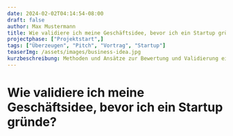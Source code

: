 ```yaml
---
date: 2024-02-02T04:14:54-08:00
draft: false
author: Max Mustermann
title: Wie validiere ich meine Geschäftsidee, bevor ich ein Startup gründe?
projectphase: ["Projektstart",]
tags: ["Überzeugen", "Pitch", "Vortrag", "Startup"]
teaserImg: /assets/images/business-idea.jpg
kurzbeschreibung: Methoden und Ansätze zur Bewertung und Validierung einer Geschäftsidee, um deren Marktchancen, Kundenbedürfnisse und Rentabilität zu prüfen, bevor man ein Startup gründet.
---
```


# Wie validiere ich meine Geschäftsidee, bevor ich ein Startup gründe?

